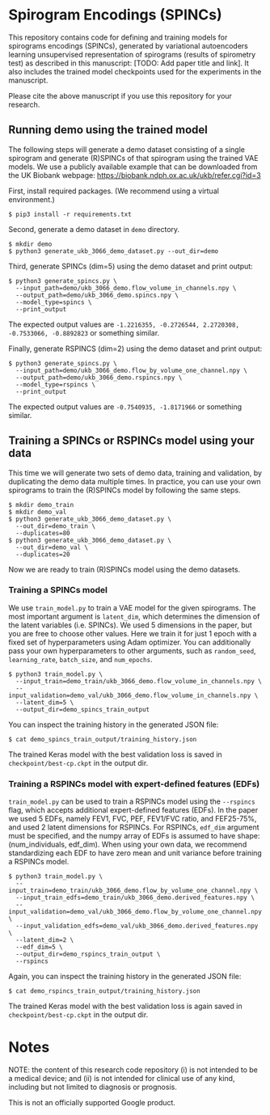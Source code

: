 # Spirogram Encodings (SPINCs)

This repository contains code for defining and training models for spirograms
encodings (SPINCs), generated by variational autoencoders learning unsupervised
representation of spirograms (results of spirometry test) as described in
this manuscript: [TODO: Add paper title and link]. It also includes the trained
model checkpoints used for the experiments in the manuscript.

Please cite the above manuscript if you use this repository for your research.


## Running demo using the trained model

The following steps will generate a demo dataset consisting of a single
spirogram and generate (R)SPINCs of that spirogram using the trained VAE models.
We use a publicly available example that can be downloaded from the UK Biobank
webpage: https://biobank.ndph.ox.ac.uk/ukb/refer.cgi?id=3

First, install required packages. (We recommend using a virtual environment.)

```
$ pip3 install -r requirements.txt
```

Second, generate a demo dataset in `demo` directory.

```
$ mkdir demo
$ python3 generate_ukb_3066_demo_dataset.py --out_dir=demo
```

Third, generate SPINCs (dim=5) using the demo dataset and print output:

```
$ python3 generate_spincs.py \
  --input_path=demo/ukb_3066_demo.flow_volume_in_channels.npy \
  --output_path=demo/ukb_3066_demo.spincs.npy \
  --model_type=spincs \
  --print_output
```

The expected output values are
`-1.2216355, -0.2726544, 2.2720308, -0.7533066, -0.8892823`
or something similar.

Finally, generate RSPINCS (dim=2) using the demo dataset and print output:

```
$ python3 generate_spincs.py \
  --input_path=demo/ukb_3066_demo.flow_by_volume_one_channel.npy \
  --output_path=demo/ukb_3066_demo.rspincs.npy \
  --model_type=rspincs \
  --print_output
```

The expected output values are
`-0.7540935, -1.8171966`
or something similar.


## Training a SPINCs or RSPINCs model using your data

This time we will generate two sets of demo data, training and validation,
by duplicating the demo data multiple times. In practice, you can use your
own spirograms to train the (R)SPINCs model by following the same steps.

```
$ mkdir demo_train
$ mkdir demo_val
$ python3 generate_ukb_3066_demo_dataset.py \
  --out_dir=demo_train \
  --duplicates=80
$ python3 generate_ukb_3066_demo_dataset.py \
  --out_dir=demo_val \
  --duplicates=20
```

Now we are ready to train (R)SPINCs model using the demo datasets.

### Training a SPINCs model

We use `train_model.py` to train a VAE model for the given spirograms.
The most important argument is `latent_dim`, which determines the dimension
of the latent variables (i.e. SPINCs). We used 5 dimensions in the paper, but
you are free to choose other values.
Here we train it for just 1 epoch with a fixed set of hyperparameters using
Adam optimizer. You can additionally pass your own hyperparameters to
other arguments, such as `random_seed`, `learning_rate`,
`batch_size`, and `num_epochs`.

```
$ python3 train_model.py \
  --input_train=demo_train/ukb_3066_demo.flow_volume_in_channels.npy \
  --input_validation=demo_val/ukb_3066_demo.flow_volume_in_channels.npy \
  --latent_dim=5 \
  --output_dir=demo_spincs_train_output
```

You can inspect the training history in the generated JSON file:

```
$ cat demo_spincs_train_output/training_history.json
```

The trained Keras model with the best validation loss is saved in
`checkpoint/best-cp.ckpt` in the output dir.

### Training a RSPINCs model with expert-defined features (EDFs)

`train_model.py` can be used to train a RSPINCs model using the `--rspincs`
flag, which accepts additional expert-defined features (EDFs).
In the paper we used 5 EDFs, namely FEV1, FVC, PEF, FEV1/FVC ratio, and
FEF25-75%, and used 2 latent dimensions for RSPINCs.
For RSPINCs, `edf_dim` argument must be specified,
and the numpy array of EDFs is assumed to have shape:
(num_individuals, edf_dim).
When using your own data, we recommend standardizing each EDF to have zero mean
and unit variance before training a RSPINCs model.

```
$ python3 train_model.py \
  --input_train=demo_train/ukb_3066_demo.flow_by_volume_one_channel.npy \
  --input_train_edfs=demo_train/ukb_3066_demo.derived_features.npy \
  --input_validation=demo_val/ukb_3066_demo.flow_by_volume_one_channel.npy \
  --input_validation_edfs=demo_val/ukb_3066_demo.derived_features.npy \
  --latent_dim=2 \
  --edf_dim=5 \
  --output_dir=demo_rspincs_train_output \
  --rspincs
```

Again, you can inspect the training history in the generated JSON file:

```
$ cat demo_rspincs_train_output/training_history.json
```

The trained Keras model with the best validation loss is again saved in
`checkpoint/best-cp.ckpt` in the output dir.

# Notes

NOTE: the content of this research code repository
(i) is not intended to be a medical device; and
(ii) is not intended for clinical use of any kind, including but not limited to
diagnosis or prognosis.

This is not an officially supported Google product.
